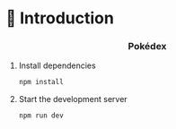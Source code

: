 # 📄 Introduction

<div align="center">
   <h3 align="center">Pokédex</h3>

</div>



1. Install dependencies

   ```sh
   npm install
   ```

2. Start the development server

   ```sh
   npm run dev
   ```
